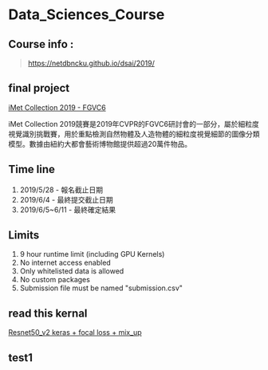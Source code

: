 # Data_Sciences_Course

## Course info :

> https://netdbncku.github.io/dsai/2019/

## final project 

 [iMet Collection 2019 - FGVC6](https://www.kaggle.com/c/imet-2019-fgvc6)

iMet Collection 2019競賽是2019年CVPR的FGVC6研討會的一部分，屬於細粒度視覺識別挑戰賽，用於重點檢測自然物體及人造物體的細粒度視覺細節的圖像分類模型。數據由紐約大都會藝術博物館提供超過20萬件物品。

## Time line

1. 2019/5/28 - 報名截止日期
2. 2019/6/4 - 最終提交截止日期
3. 2019/6/5~6/11 - 最終確定結果

## Limits
1. 9 hour runtime limit (including GPU Kernels) 
2. No internet access enabled 
3. Only whitelisted data is allowed 
4. No custom packages 
5. Submission file must be named "submission.csv"

## read this kernal 

[Resnet50_v2 keras + focal loss + mix_up](https://www.kaggle.com/mathormad/resnet50-v2-keras-focal-loss-mix-up)

## test1








